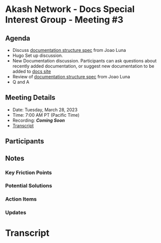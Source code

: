
# Akash Network - Docs Special Interest Group - Meeting #3

## Agenda

- Discuss [documentation structure spec](https://github.com/akash-network/community/blob/main/sig-documentation/documentation-structure.md) from Joao Luna 
- Hugo Set up discussion.
- New Documentation discussion. Participants can ask questions about recently added documentation, or suggest new documentation to be added to [docs site](https://docs.akash.network/) 
- Review of [documentation structure spec](https://github.com/akash-network/community/blob/main/sig-documentation/documentation-structure.md) from Joao Luna
- Q and A

## Meeting Details

- Date: Tuesday, March 28, 2023
- Time: 7:00 AM PT (Pacific Time)
- Recording: ***Coming Soon***
- [Transcript](#transcript)

## Participants



## Notes

### Key Friction Points



### Potential Solutions



### Action Items


### Updates


# **Transcript**
